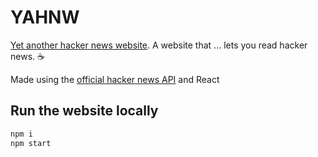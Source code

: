 # YAHNW

[Yet another hacker news website](https://mitchelpaulin.github.io/YAHNW/). A website that ... lets you read hacker news. ☕

Made using the [official hacker news API](https://github.com/HackerNews/API) and React 

## Run the website locally 

```bash
npm i
npm start
```

